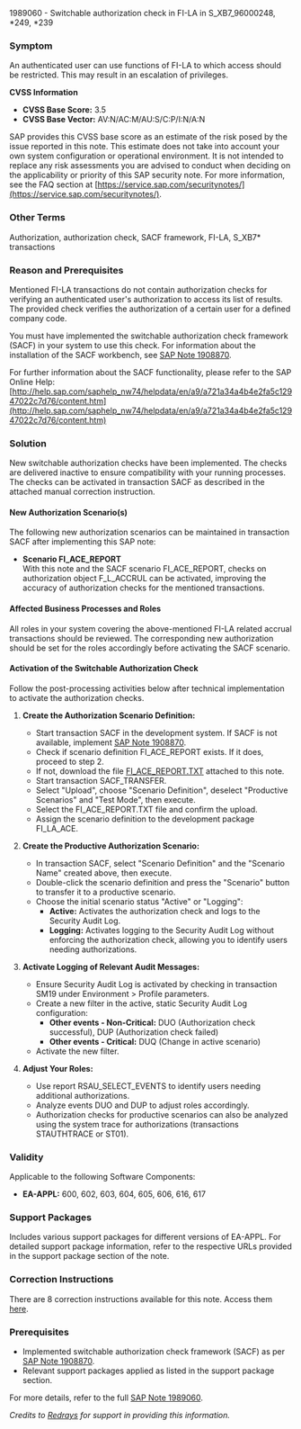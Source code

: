 1989060 - Switchable authorization check in FI-LA in S_XB7_96000248, *249, *239

### Symptom

An authenticated user can use functions of FI-LA to which access should be restricted. This may result in an escalation of privileges.

**CVSS Information**  
- **CVSS Base Score:** 3.5  
- **CVSS Base Vector:** AV:N/AC:M/AU:S/C:P/I:N/A:N

SAP provides this CVSS base score as an estimate of the risk posed by the issue reported in this note. This estimate does not take into account your own system configuration or operational environment. It is not intended to replace any risk assessments you are advised to conduct when deciding on the applicability or priority of this SAP security note. For more information, see the FAQ section at [https://service.sap.com/securitynotes/](https://service.sap.com/securitynotes/).

### Other Terms

Authorization, authorization check, SACF framework, FI-LA, S_XB7* transactions

### Reason and Prerequisites

Mentioned FI-LA transactions do not contain authorization checks for verifying an authenticated user's authorization to access its list of results. The provided check verifies the authorization of a certain user for a defined company code.

You must have implemented the switchable authorization check framework (SACF) in your system to use this check. For information about the installation of the SACF workbench, see [SAP Note 1908870](https://me.sap.com/notes/1908870).

For further information about the SACF functionality, please refer to the SAP Online Help:
[http://help.sap.com/saphelp_nw74/helpdata/en/a9/a721a34a4b4e2fa5c12947022c7d76/content.htm](http://help.sap.com/saphelp_nw74/helpdata/en/a9/a721a34a4b4e2fa5c12947022c7d76/content.htm)

### Solution

New switchable authorization checks have been implemented. The checks are delivered inactive to ensure compatibility with your running processes. The checks can be activated in transaction SACF as described in the attached manual correction instruction.

#### New Authorization Scenario(s)

The following new authorization scenarios can be maintained in transaction SACF after implementing this SAP note:

- **Scenario FI_ACE_REPORT**  
  With this note and the SACF scenario FI_ACE_REPORT, checks on authorization object F_L_ACCRUL can be activated, improving the accuracy of authorization checks for the mentioned transactions.

#### Affected Business Processes and Roles

All roles in your system covering the above-mentioned FI-LA related accrual transactions should be reviewed. The corresponding new authorization should be set for the roles accordingly before activating the SACF scenario.

#### Activation of the Switchable Authorization Check

Follow the post-processing activities below after technical implementation to activate the authorization checks.

1. **Create the Authorization Scenario Definition:**
   - Start transaction SACF in the development system. If SACF is not available, implement [SAP Note 1908870](https://me.sap.com/notes/1908870).
   - Check if scenario definition FI_ACE_REPORT exists. If it does, proceed to step 2.
   - If not, download the file [FI_ACE_REPORT.TXT](https://me.sap.com/support/sapnotes/public/services/attachment.htm?iv_key=012003146900000060982014&iv_version=0002&iv_guid=5407D1F2F113BB4798EE5CC30A2201C9) attached to this note.
   - Start transaction SACF_TRANSFER.
   - Select "Upload", choose "Scenario Definition", deselect "Productive Scenarios" and "Test Mode", then execute.
   - Select the FI_ACE_REPORT.TXT file and confirm the upload.
   - Assign the scenario definition to the development package FI_LA_ACE.

2. **Create the Productive Authorization Scenario:**
   - In transaction SACF, select "Scenario Definition" and the "Scenario Name" created above, then execute.
   - Double-click the scenario definition and press the "Scenario" button to transfer it to a productive scenario.
   - Choose the initial scenario status "Active" or "Logging":
     - **Active:** Activates the authorization check and logs to the Security Audit Log.
     - **Logging:** Activates logging to the Security Audit Log without enforcing the authorization check, allowing you to identify users needing authorizations.

3. **Activate Logging of Relevant Audit Messages:**
   - Ensure Security Audit Log is activated by checking in transaction SM19 under Environment > Profile parameters.
   - Create a new filter in the active, static Security Audit Log configuration:
     - **Other events - Non-Critical:** DUO (Authorization check successful), DUP (Authorization check failed)
     - **Other events - Critical:** DUQ (Change in active scenario)
   - Activate the new filter.

4. **Adjust Your Roles:**
   - Use report RSAU_SELECT_EVENTS to identify users needing additional authorizations.
   - Analyze events DUO and DUP to adjust roles accordingly.
   - Authorization checks for productive scenarios can also be analyzed using the system trace for authorizations (transactions STAUTHTRACE or ST01).

### Validity

Applicable to the following Software Components:

- **EA-APPL:** 600, 602, 603, 604, 605, 606, 616, 617

### Support Packages

Includes various support packages for different versions of EA-APPL. For detailed support package information, refer to the respective URLs provided in the support package section of the note.

### Correction Instructions

There are 8 correction instructions available for this note. Access them [here](https://me.sap.com/corrins/0001989060/229).

### Prerequisites

- Implemented switchable authorization check framework (SACF) as per [SAP Note 1908870](https://me.sap.com/notes/1908870).
- Relevant support packages applied as listed in the support package section.

For more details, refer to the full [SAP Note 1989060](https://me.sap.com/notes/1989060).

*Credits to [Redrays](https://redrays.io) for support in providing this information.*